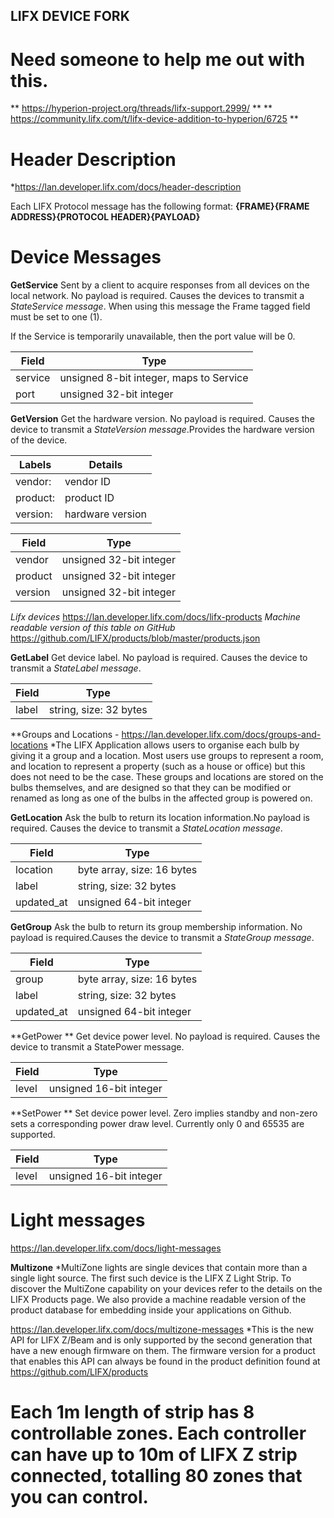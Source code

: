 ## LIFX DEVICE FORK
# Need someone to help me out with this.
** https://hyperion-project.org/threads/lifx-support.2999/ **
** https://community.lifx.com/t/lifx-device-addition-to-hyperion/6725 **



# Header Description #
*https://lan.developer.lifx.com/docs/header-description

Each LIFX Protocol message has the following format:
**{FRAME}{FRAME ADDRESS}{PROTOCOL HEADER}{PAYLOAD}**






# Device Messages

**GetService**
Sent by a client to acquire responses from all devices on the local network. No payload is required. Causes the devices to transmit a *StateService message*. When using this message the Frame tagged field must be set to one (1).

If the Service is temporarily unavailable, then the port value will be 0.

Field | Type
----- | ----
service | unsigned 8-bit integer, maps to Service
port | unsigned 32-bit integer

**GetVersion**
Get the hardware version. No payload is required. Causes the device to transmit a *StateVersion message*.Provides the hardware version of the device.

Labels  |  Details
----- | ----
vendor: | vendor ID
product: | product ID
version: | hardware version

Field | Type
----- | ----
vendor | unsigned 32-bit integer
product | unsigned 32-bit integer
version | unsigned 32-bit integer

*Lifx devices* https://lan.developer.lifx.com/docs/lifx-products
*Machine readable version of this table on GitHub* https://github.com/LIFX/products/blob/master/products.json

**GetLabel**
Get device label. No payload is required. Causes the device to transmit a *StateLabel message*.

Field | Type
----- | ----
label | string, size: 32 bytes

**Groups and Locations - https://lan.developer.lifx.com/docs/groups-and-locations
*The LIFX Application allows users to organise each bulb by giving it a group and a location. Most users use groups to represent a room, and location to represent a property (such as a house or office) but this does not need to be the case. These groups and locations are stored on the bulbs themselves, and are designed so that they can be modified or renamed as long as one of the bulbs in the affected group is powered on.

**GetLocation**
Ask the bulb to return its location information.No payload is required. Causes the device to transmit a *StateLocation message*.

Field | Type
----- | ----
location | byte array, size: 16 bytes
label | string, size: 32 bytes
updated_at | unsigned 64-bit integer

**GetGroup**
Ask the bulb to return its group membership information. No payload is required.Causes the device to transmit a *StateGroup message*.

Field | Type
----- | ----
group | byte array, size: 16 bytes
label | string, size: 32 bytes
updated_at | unsigned 64-bit integer


**GetPower **
Get device power level. No payload is required. Causes the device to transmit a StatePower message.

Field | Type
----- | ----
level | unsigned 16-bit integer

**SetPower **
Set device power level. Zero implies standby and non-zero sets a corresponding power draw level. Currently only 0 and 65535 are supported.

Field | Type
----- | ----
level | unsigned 16-bit integer



# Light messages #
https://lan.developer.lifx.com/docs/light-messages




**Multizone**
*MultiZone lights are single devices that contain more than a single light source. The first such device is the LIFX Z Light Strip. To discover the MultiZone capability on your devices refer to the details on the LIFX Products page. We also provide a machine readable version of the product database for embedding inside your applications on Github.

https://lan.developer.lifx.com/docs/multizone-messages
*This is the new API for LIFX Z/Beam and is only supported by the second generation that have a new enough firmware on them. The firmware version for a product that enables this API can always be found in the product definition found at https://github.com/LIFX/products

# Each 1m length of strip has 8 controllable zones. Each controller can have up to 10m of LIFX Z strip connected, totalling 80 zones that you can control. #
